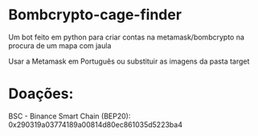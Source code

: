 # Bombcrypto-cage-finder
Um bot feito em python para criar contas na metamask/bombcrypto na procura de um mapa com jaula

Usar a Metamask em Português ou substituir as imagens da pasta target

# Doações: 

BSC - Binance Smart Chain (BEP20): 0x290319a03774189a00814d80ec861035d5223ba4
